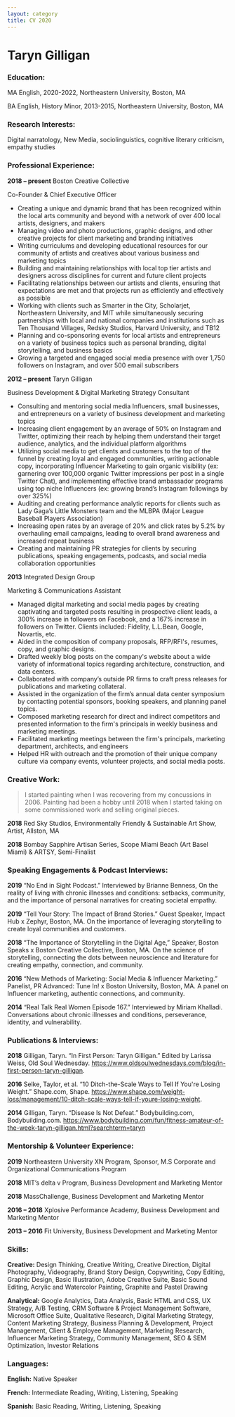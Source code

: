 ```yaml
---
layout: category
title: CV 2020
---
```


# Taryn Gilligan

### Education:

MA  English, 2020-2022, Northeastern University, Boston, MA

BA 	English, History Minor, 2013-2015, Northeastern University, Boston, MA

### Research Interests:

Digital narratology, New Media, sociolinguistics, cognitive literary criticism, empathy studies

### Professional Experience:

<b>2018 – present</b>	        Boston Creative Collective

Co-Founder & Chief Executive Officer

*	Creating a unique and dynamic brand that has been recognized within the local arts community and beyond with a network of over 400 local artists, designers, and makers
*	Managing video and photo productions, graphic designs, and other creative projects for client marketing and branding initiatives
*	Writing curriculums and developing educational resources for our community of artists and creatives about various business and marketing topics 
*	Building and maintaining relationships with local top tier artists and designers across disciplines for current and future client projects
*	Facilitating relationships between our artists and clients, ensuring that expectations are met and that projects run as efficiently and effectively as possible
*	 Working with clients such as Smarter in the City, Scholarjet, Northeastern University, and MIT while simultaneously securing partnerships with local and national companies and institutions such as Ten Thousand Villages, Redsky Studios, Harvard University, and TB12
*	Planning and co-sponsoring events for local artists and entrepreneurs on a variety of business topics such as personal branding, digital storytelling, and business basics
*	Growing a targeted and engaged social media presence with over 1,750 followers on Instagram, and over 500 email subscribers

<b>2012 – present</b>	         Taryn Gilligan 

Business Development & Digital Marketing Strategy Consultant

*	Consulting and mentoring social media Influencers, small businesses, and entrepreneurs on a variety of business development and marketing topics 
*	Increasing client engagement by an average of 50% on Instagram and Twitter, optimizing their reach by helping them understand their target audience, analytics, and the individual platform algorithms
*	Utilizing social media to get clients and customers to the top of the funnel by creating loyal and engaged communities, writing actionable copy, incorporating Influencer Marketing to gain organic visibility (ex: garnering over 100,000 organic Twitter impressions per post in a single Twitter Chat), and implementing effective brand ambassador programs using top niche Influencers (ex: growing brand’s Instagram followings by over 325%)
*	Auditing and creating performance analytic reports for clients such as Lady Gaga’s Little Monsters team and the MLBPA (Major League Baseball Players Association)
*	Increasing open rates by an average of 20% and click rates by 5.2% by overhauling email campaigns, leading to overall brand awareness and increased repeat business
*	Creating and maintaining PR strategies for clients by securing publications, speaking engagements, podcasts, and social media collaboration opportunities

<b>2013</b>                  Integrated Design Group

Marketing & Communications Assistant

*	Managed digital marketing and social media pages by creating captivating and targeted posts resulting in prospective client leads, a 300% increase in followers on Facebook, and a 167% increase in followers on Twitter. Clients included: Fidelity, L.L.Bean, Google, Novartis, etc.
*	Aided in the composition of company proposals, RFP/RFI's, resumes, copy, and graphic designs.
*	Drafted weekly blog posts on the company's website about a wide variety of informational topics regarding architecture, construction, and data centers.
*	Collaborated with company’s outside PR firms to craft press releases for publications and marketing collateral.
*	Assisted in the organization of the firm’s annual data center symposium by contacting potential sponsors, booking speakers, and planning panel topics.
*	Composed marketing research for direct and indirect competitors and presented information to the firm's principals in weekly business and marketing meetings.
*	Facilitated marketing meetings between the firm's principals, marketing department, architects, and engineers
*	Helped HR with outreach and the promotion of their unique company culture via company events, volunteer projects, and social media posts.

### Creative Work:

> I started painting when I was recovering from my concussions in 2006. Painting had been a hobby until 2018 when I started taking on some commissioned work and selling original pieces.

<b>2018</b> 	Red Sky Studios, Environmentally Friendly & Sustainable Art Show, Artist, Allston, MA

<b>2018</b> 	Bombay Sapphire Artisan Series, Scope Miami Beach (Art Basel Miami) & ARTSY, Semi-Finalist

### Speaking Engagements & Podcast Interviews:

<b>2019</b>	“No End in Sight Podcast.” Interviewed by Brianne Benness, On the reality of living with chronic illnesses and conditions: setbacks, community, and the importance of personal narratives for creating societal empathy.

<b>2019</b>	“Tell Your Story: The Impact of Brand Stories.” Guest Speaker, Impact Hub x Zephyr, Boston, MA. On the importance of leveraging storytelling to create loyal communities and customers. 

<b>2018</b>	“The Importance of Storytelling in the Digital Age,” Speaker, Boston Speaks x Boston Creative Collective, Boston, MA. On the science of storytelling, connecting the dots between neuroscience and literature for creating empathy, connection, and community.

<b>2016</b>	“New Methods of Marketing: Social Media & Influencer Marketing.” Panelist, PR Advanced: Tune In! x Boston University, Boston, MA. A panel on Influencer marketing, authentic connections, and community. 

<b>2014</b>	“Real Talk Real Women Episode 167.” Interviewed by Miriam Khalladi. Conversations about chronic illnesses and conditions, perseverance, identity, and vulnerability.

### Publications & Interviews:

<b>2018</b>	Gilligan, Taryn. “In First Person: Taryn Gilligan.” Edited by Larissa Weiss, Old Soul Wednesday. https://www.oldsoulwednesdays.com/blog/in-first-person-taryn-gilligan.

<b>2016</b>	Selke, Taylor, et al. “10 Ditch-the-Scale Ways to Tell If You're Losing Weight.” Shape.com, Shape. https://www.shape.com/weight-loss/management/10-ditch-scale-ways-tell-if-youre-losing-weight.

<b>2014</b>	Gilligan, Taryn. “Disease Is Not Defeat.” Bodybuilding.com, Bodybuilding.com. https://www.bodybuilding.com/fun/fitness-amateur-of-the-week-taryn-gilligan.html?searchterm=taryn

### Mentorship & Volunteer Experience: 

<b>2019</b>	Northeastern University XN Program, Sponsor, M.S Corporate and Organizational Communications Program

<b>2018</b>	MIT’s delta v Program, Business Development and Marketing Mentor

<b>2018</b>	MassChallenge, Business Development and Marketing Mentor

<b>2016 – 2018</b> Xplosive Performance Academy, Business Development and Marketing Mentor

<b>2013 – 2016</b> Fit University, Business Development and Marketing Mentor

### Skills:

<b>Creative:</b> Design Thinking, Creative Writing, Creative Direction, Digital Photography, Videography, Brand Story Design, Copywriting, Copy Editing, Graphic Design, Basic Illustration, Adobe Creative Suite, Basic Sound Editing, Acrylic and Watercolor Painting, Graphite and Pastel Drawing

<b>Analytical:</b> Google Analytics, Data Analysis, Basic HTML and CSS, UX Strategy, A/B Testing, CRM Software & Project Management Software, Microsoft Office Suite, Qualitative Research, Digital Marketing Strategy, Content Marketing Strategy, Business Planning & Development, Project Management, Client & Employee Management, Marketing Research, Influencer Marketing Strategy, Community Management, SEO & SEM Optimization, Investor Relations

### Languages:

<b>English:</b> Native Speaker

<b>French:</b> Intermediate Reading, Writing, Listening, Speaking

<b>Spanish:</b> Basic Reading, Writing, Listening, Speaking


